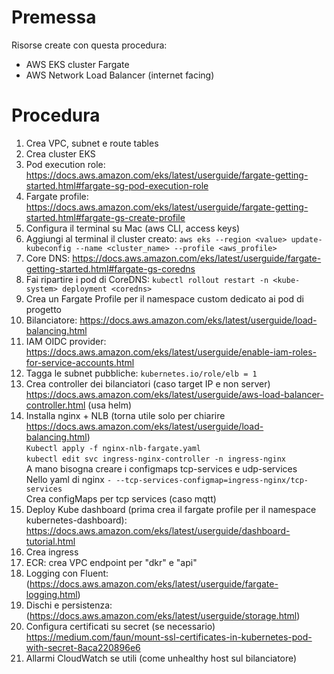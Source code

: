 # Premessa
Risorse create con questa procedura:
- AWS EKS cluster Fargate
- AWS Network Load Balancer (internet facing)

# Procedura
1. Crea VPC, subnet e route tables  
2. Crea cluster EKS  
3. Pod execution role: https://docs.aws.amazon.com/eks/latest/userguide/fargate-getting-started.html#fargate-sg-pod-execution-role  
4. Fargate profile: https://docs.aws.amazon.com/eks/latest/userguide/fargate-getting-started.html#fargate-gs-create-profile  
5. Configura il terminal su Mac (aws CLI, access keys)  
6. Aggiungi al terminal il cluster creato: ``` aws eks --region <value> update-kubeconfig --name <cluster_name> --profile <aws_profile> ```  
7. Core DNS: https://docs.aws.amazon.com/eks/latest/userguide/fargate-getting-started.html#fargate-gs-coredns  
8. Fai ripartire i pod di CoreDNS: ``` kubectl rollout restart -n <kube-system> deployment <coredns> ```     
9. Crea un Fargate Profile per il namespace custom dedicato ai pod di progetto  
10. Bilanciatore: https://docs.aws.amazon.com/eks/latest/userguide/load-balancing.html  
11. IAM OIDC provider: https://docs.aws.amazon.com/eks/latest/userguide/enable-iam-roles-for-service-accounts.html  
12. Tagga le subnet pubbliche: ``` kubernetes.io/role/elb = 1 ```
13. Crea controller dei bilanciatori (caso target IP e non server) https://docs.aws.amazon.com/eks/latest/userguide/aws-load-balancer-controller.html (usa helm)
14. Installa nginx + NLB (torna utile solo per chiarire https://docs.aws.amazon.com/eks/latest/userguide/load-balancing.html)  
    ``` Kubectl apply -f nginx-nlb-fargate.yaml ```   
    ``` kubectl edit svc ingress-nginx-controller -n ingress-nginx ```  
		A mano bisogna creare i configmaps tcp-services e udp-services  
		Nello yaml di nginx ``` - --tcp-services-configmap=ingress-nginx/tcp-services ```  
		Crea configMaps per tcp services (caso mqtt)  
15. Deploy Kube dashboard (prima crea il fargate profile per il namespace kubernetes-dashboard): https://docs.aws.amazon.com/eks/latest/userguide/dashboard-tutorial.html  
16. Crea ingress  
17. ECR: crea VPC endpoint per "dkr" e "api"  
18. Logging con Fluent: (https://docs.aws.amazon.com/eks/latest/userguide/fargate-logging.html)  
19. Dischi e persistenza: (https://docs.aws.amazon.com/eks/latest/userguide/storage.html)  
20. Configura certificati su secret (se necessario) https://medium.com/faun/mount-ssl-certificates-in-kubernetes-pod-with-secret-8aca220896e6  
21. Allarmi CloudWatch se utili (come unhealthy host sul bilanciatore)  
